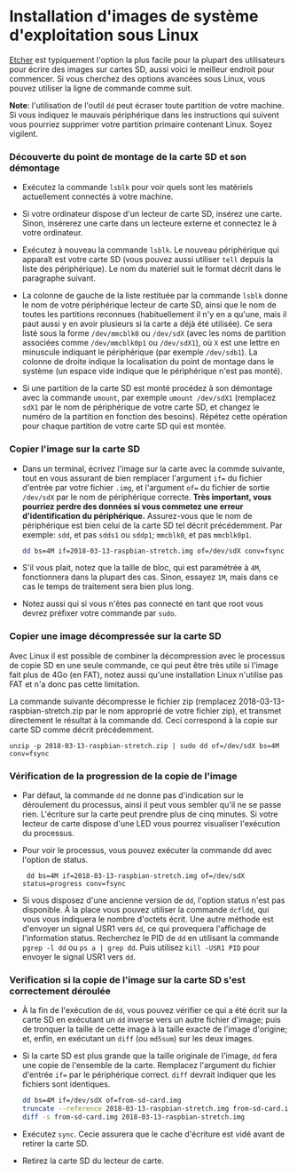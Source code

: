 # Installation d'images de système d'exploitation sous Linux

[Etcher](README.md) est typiquement l'option la plus facile pour la plupart des utilisateurs pour écrire des images sur cartes SD, aussi voici le meilleur endroit pour commencer. Si vous cherchez des options avancées sous Linux, vous pouvez utiliser la ligne de commande comme suit.

**Note**: l'utilisation de l'outil `dd` peut écraser toute partition de votre machine. Si vous indiquez le mauvais périphérique dans les instructions qui suivent vous pourriez supprimer votre partition primaire contenant Linux. Soyez vigilent.

### Découverte du point de montage de la carte SD et son démontage
- Exécutez la commande `lsblk` pour voir quels sont les matériels actuellement connectés à votre machine.

- Si votre ordinateur dispose d'un lecteur de carte SD, insérez une carte. Sinon, insérerez une carte dans un lecteure externe et connectez le à votre ordinateur.

- Exécutez à nouveau la commande `lsblk`. Le nouveau périphérique qui apparaît est votre carte SD (vous pouvez aussi utiliser `tell` depuis la liste des périphérique). Le nom du matériel suit le format décrit dans le paragraphe suivant.

- La colonne de gauche de la liste restituée par la commande `lsblk` donne le nom de votre périphérique lecteur de carte SD, ainsi que le nom de toutes les partitions reconnues (habituellement il n'y en a qu'une, mais il paut aussi y en avoir plusieurs si la carte a déjà été utilisée). Ce sera listé sous la forme `/dev/mmcblk0` ou `/dev/sdX` (avec les noms de partition associées comme `/dev/mmcblk0p1` ou `/dev/sdX1`), où `X` est une lettre en minuscule indiquant le périphérique (par exemple `/dev/sdb1`). La colonne de droite indique la localisation du point de montage dans le système (un espace vide indique que le périphérique n'est pas monté).

- Si une partition de la carte SD est monté procédez à son démontage avec la commande `umount`, par exemple `umount /dev/sdX1` (remplacez `sdX1` par le nom de périphérique de votre carte SD, et changez le numéro de la partition en fonction des besoins). Répétez cette opération pour chaque partition de votre carte SD qui est montée.

### Copier l'image sur la carte SD

- Dans un terminal, écrivez l'image sur la carte avec la commde suivante, tout en vous assurant de bien remplacer l'argument `if=` du fichier d'entrée par votre fichier `.img`, et l'argument `of=` du fichier de sortie `/dev/sdX` par le nom de périphérique correcte. **Très important, vous pourriez perdre des données si vous commetez une erreur d'identification du périphérique.** Assurez-vous que le nom de périphérique est bien celui de la carte SD tel décrit précédemment. Par exemple: `sdd`, et pas `sdds1` ou `sddp1`; `mmcblk0`, et pas `mmcblk0p1`.

    ```bash
    dd bs=4M if=2018-03-13-raspbian-stretch.img of=/dev/sdX conv=fsync
    ```

- S'il vous plait, notez que la taille de bloc, qui est paramétrée à `4M`, fonctionnera dans la plupart des cas. Sinon, essayez  `1M`, mais dans ce cas le temps de traitement sera bien plus long.

- Notez aussi qui si vous n'êtes pas connecté en tant que root vous devrez préfixer votre commande par `sudo`.

### Copier une image décompressée sur la carte SD

Avec Linux il est possible de combiner la décompression avec le processus de copie SD en une seule commande, ce qui peut être très utile si l'image fait plus de 4Go (en FAT), notez aussi qu'une installation Linux n'utilise pas FAT et n'a donc pas cette  limitation.

La commande suivante décompresse le fichier zip (remplacez 2018-03-13-raspbian-stretch.zip par le nom approprié de votre fichier zip), et transmet directement le résultat à la commande dd. Ceci correspond à la copie sur carte SD comme décrit précédemment.
```
unzip -p 2018-03-13-raspbian-stretch.zip | sudo dd of=/dev/sdX bs=4M conv=fsync
```

### Vérification de la progression de la copie de l'image

- Par défaut, la commande `dd` ne donne pas d'indication sur le déroulement du processus, ainsi il peut vous sembler qu'il ne se passe rien. L'écriture sur la carte peut prendre plus de cinq minutes. Si votre lecteur de carte dispose d'une LED vous pourrez visualiser l'exécution du processus. 

- Pour voir le processus, vous pouvez exécuter la commande dd avec l'option de status.
   ```
    dd bs=4M if=2018-03-13-raspbian-stretch.img of=/dev/sdX status=progress conv=fsync
   ```
- Si vous disposez d'une ancienne version de `dd`, l'option status n'est pas disponible. À la place vous pouvez utiliser la commande `dcfldd`, qui vous vous indiquera le nombre d'octets écrit. Une autre méthode est d'envoyer un signal USR1 vers `dd`, ce qui provequera l'affichage de l'information status. Recherchez le PID de `dd` en utilisant la commande `pgrep -l dd` ou `ps a | grep dd`. Puis utilisez `kill -USR1 PID` pour envoyer le signal USR1 vers `dd`.

### Verification si la copie de l'image sur la carte SD s'est correctement déroulée

- À la fin de l'exécution de `dd`, vous pouvez vérifier ce qui a été écrit sur la carte SD en exécutant un `dd` inverse vers un autre fichier d'image; puis de tronquer la taille de cette image à la taille exacte de l'image d'origine; et, enfin, en exécutant un `diff` (ou `md5sum`) sur les deux images.

- Si la carte SD est plus grande que la taille originale de l'image, `dd` fera une copie de l'ensemble de la carte. Remplacez l'argument du fichier d'entrée `if=` par le périphérique correct. `diff` devrait indiquer que les fichiers sont identiques.

    ```bash
    dd bs=4M if=/dev/sdX of=from-sd-card.img
    truncate --reference 2018-03-13-raspbian-stretch.img from-sd-card.img
    diff -s from-sd-card.img 2018-03-13-raspbian-stretch.img
    ```

- Exécutez `sync`. Cecie assurera que le cache d'écriture est vidé avant de retirer la carte SD.

- Retirez la carte SD du lecteur de carte.
